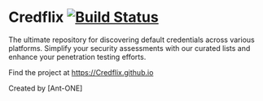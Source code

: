 # Credflix [![Build Status][]][travis]

[Build Status]: https://travis-ci.org/Credflix/Credflix.github.io.svg?branch=main
[travis]: https://travis-ci.org/Credflix/Credflix.github.io

The ultimate repository for discovering default credentials across various platforms. Simplify your security assessments with our curated lists and enhance your penetration testing efforts.

Find the project at https://Credflix.github.io

Created by [Ant-ONE]